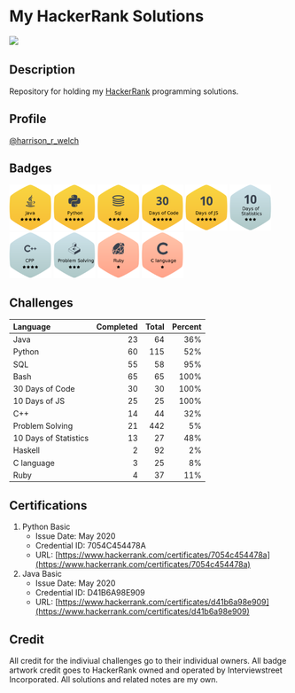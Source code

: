 # My HackerRank Solutions

<img src="https://hrcdn.net/fcore/assets/brand/h_mark_sm-966d2b45e3.svg" width="15%">

## Description

Repository for holding my [HackerRank](https://www.hackerrank.com/) programming solutions.

## Profile

[@harrison_r_welch](https://www.hackerrank.com/harrison_r_welch)

## Badges

<p float="left">
    <img src="https://github.com/HarrisonWelch/MyHackerRankSolutions/blob/master/Resources/j5.png" width="15%">
    <img src="https://github.com/HarrisonWelch/MyHackerRankSolutions/blob/master/Resources/p5.png" width="15%">
    <img src="https://github.com/HarrisonWelch/MyHackerRankSolutions/blob/master/Resources/sql5.png" width="15%">
    <img src="https://github.com/HarrisonWelch/MyHackerRankSolutions/blob/master/Resources/30doc5.png" width="15%">
    <img src="https://github.com/HarrisonWelch/MyHackerRankSolutions/blob/master/Resources/10doj5.png" width="15%">
    <img src="https://github.com/HarrisonWelch/MyHackerRankSolutions/blob/master/Resources/10dos3.png" width="15%">
    <img src="https://github.com/HarrisonWelch/MyHackerRankSolutions/blob/master/Resources/cpp4.png" width="15%">
    <img src="https://github.com/HarrisonWelch/MyHackerRankSolutions/blob/master/Resources/ps3.png" width="15%">
    <img src="https://github.com/HarrisonWelch/MyHackerRankSolutions/blob/master/Resources/ruby1.png" width="15%">
    <img src="https://github.com/HarrisonWelch/MyHackerRankSolutions/blob/master/Resources/clang1.png" width="15%">
</p>

<path fill="url(#badge-gold-gradient)" d="M98.28277,47.36h0c-.18459-9.382-.87983-17.797-2.0917-19.8595-1.02214-1.742-6.1721-5.43476-12.6195-9.45853L66.3804,8.23311C59.94162,4.89541,54.4699,2.5,52.49778,2.5c-2.42987,0-10.17687,3.63131-18.49789,8.18049-6.30411,3.44623-12.9328,7.41557-17.83631,10.74623-3.85037,2.61278-6.63864,4.828-7.35893,6.07393-.73574,1.27216-1.28014,4.91124-1.63613,9.67794l-.00014-.00008c-.45195,6.03951-.599,13.88935-.43933,21.10033.20233,9.11082.89243,17.18541,2.07561,19.22049C11.66541,82.42328,46.78277,102.5,52.49778,102.5c2.374,0,9.82245-3.47115,17.92388-7.87722,6.4-3.48081,13.19866-7.5418,18.23618-10.9459l-.00046-.00026c3.93694-2.6605,6.80064-4.91944,7.53385-6.17728.72907-1.2482,1.27024-4.80557,1.62881-9.48065l-.00014-.00008C98.269,62.13222,98.42408,54.47227,98.28277,47.36Z" transform="translate(-6.66667 -2.5)"></path>

## Challenges

| Language                  | Completed | Total | Percent |
|:--------------------------|----------:|------:|--------:|
| Java                      | 23        | 64    | 36%     |
| Python                    | 60        | 115   | 52%     |
| SQL                       | 55        | 58    | 95%     |
| Bash                      | 65        | 65    | 100%    |
| 30 Days of Code           | 30        | 30    | 100%    |
| 10 Days of JS             | 25        | 25    | 100%    |
| C++                       | 14        | 44    | 32%     |
| Problem Solving           | 21        | 442   | 5%      |
| 10 Days of Statistics     | 13        | 27    | 48%     |
| Haskell                   | 2         | 92    | 2%      |
| C language                | 3         | 25    | 8%      |
| Ruby                      | 4         | 37    | 11%     |

## Certifications

1. Python Basic
    * Issue Date: May 2020
    * Credential ID: 7054C454478A
    * URL: [https://www.hackerrank.com/certificates/7054c454478a](https://www.hackerrank.com/certificates/7054c454478a)
2. Java Basic
    * Issue Date: May 2020
    * Credential ID: D41B6A98E909
    * URL: [https://www.hackerrank.com/certificates/d41b6a98e909](https://www.hackerrank.com/certificates/d41b6a98e909)

## Credit

All credit for the indiviual challenges go to their individual owners. All badge artwork credit goes to HackerRank owned and operated by Interviewstreet Incorporated. All solutions and related notes are my own.

